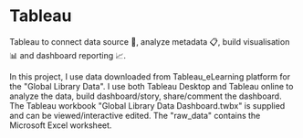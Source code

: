 # Tableau
Tableau to connect data source :open_file_folder:, analyze metadata :clipboard:, build visualisation :bar_chart: and dashboard reporting :chart_with_upwards_trend:.

In this project, I use data downloaded from Tableau_eLearning platform for the "Global Library Data". I use both Tableau Desktop and Tableau online to analyze the data, build dashboard/story, share/comment the dashboard. The Tableau workbook "Global Library Data Dashboard.twbx" is supplied and can be viewed/interactive edited. The "raw_data" contains the Microsoft Excel worksheet.

